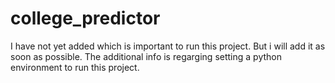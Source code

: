 # college_predictor
I have not yet added which is important to run this project. But i will add it as soon as possible.
The additional info is regarging setting a python environment to run this project.
